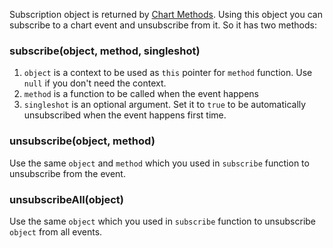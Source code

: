 Subscription object is returned by [Chart Methods](Chart-Methods). Using this object you can subscribe to a chart event and unsubscribe from it. So it has two methods:

### subscribe(object, method, singleshot)

1. `object` is a context to be used as `this` pointer for `method` function. Use `null` if you don't need the context.
1. `method` is a function to be called when the event happens
1. `singleshot` is an optional argument. Set it to `true` to be automatically unsubscribed when the event happens first time.

### unsubscribe(object, method)

Use the same `object` and `method` which you used in `subscribe` function to unsubscribe from the event.

### unsubscribeAll(object)

Use the same `object` which you used in `subscribe` function to unsubscribe `object` from all events.
